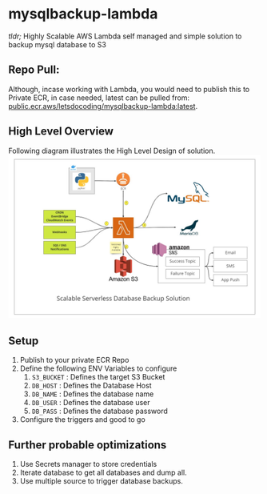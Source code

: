 # mysqlbackup-lambda

_tldr;_ Highly Scalable AWS Lambda self managed and simple solution  to backup mysql database to S3

## Repo Pull:

Although, incase working with Lambda, you would need to publish this to Private ECR, in case needed, latest can be pulled from: [public.ecr.aws/letsdocoding/mysqlbackup-lambda:latest](public.ecr.aws/letsdocoding/mysqlbackup-lambda:latest).

## High Level Overview

Following diagram illustrates the High Level Design of solution.
![Image](/images/lambda-mysql-arch.jpg "Solution Architecture")

## Setup

1. Publish to your private ECR Repo
2. Define the following ENV Variables to configure
   1. `S3_BUCKET` : Defines the target S3 Bucket
   2. `DB_HOST` : Defines the Database Host
   3. `DB_NAME` : Defines the database name
   4. `DB_USER` : Defines the database user
   5. `DB_PASS` : Defines the database password
3. Configure the triggers and good to go

## Further probable optimizations

1. Use Secrets manager to store credentials
2. Iterate database to get all databases and dump all.
3. Use multiple source to trigger database backups.
